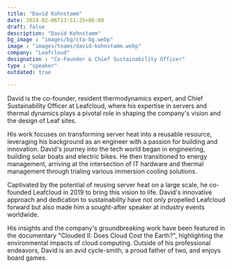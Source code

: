 ```yaml
---
title: "David Kohnstamm"
date: 2024-02-06T13:51:25+06:00
draft: false
description: "David Kohnstamm"
bg_image : "images/bg/cta-bg.webp"
image : "images/teams/david-kohnstamm.webp"
company: "Leafcloud"
designation : "Co-Founder & Chief Sustainability Officer"
type : "speaker"
outdated: true

---
```


David is the co-founder, resident thermodynamics expert, and Chief Sustainability Officer at Leafcloud, where his expertise in servers and thermal dynamics plays a pivotal role in shaping the company's vision and the design of Leaf sites. 

His work focuses on transforming server heat into a reusable resource, leveraging his background as an engineer with a passion for building and innovation. David's journey into the tech world began in engineering, building solar boats and electric bikes. He then transitioned to energy management, arriving at the intersection of IT hardware and thermal management through trialing various immersion cooling solutions. 

Captivated by the potential of reusing server heat on a large scale, he co-founded Leafcloud in 2019 to bring this vision to life. David's innovative approach and dedication to sustainability have not only propelled Leafcloud forward but also made him a sought-after speaker at industry events worldwide. 

His insights and the company's groundbreaking work have been featured in the documentary "Clouded II: Does Cloud Cost the Earth?", highlighting the environmental impacts of cloud computing. Outside of his professional endeavors, David is an avid cycle-smith, a proud father of two, and enjoys board games.